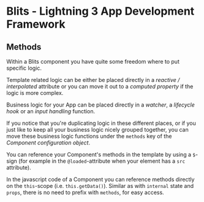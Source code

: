 # Blits - Lightning 3 App Development Framework

## Methods

Within a Blits component you have quite some freedom where to put specific logic.

Template related logic can be either be placed directly in a _reactive / interpolated_ attribute or you can move it out to a _computed property_ if the logic is more complex.

Business logic for your App can be placed directly in a _watcher_, a _lifecycle hook_ or an _input handling_ function.

If you notice that you're duplicating logic in these different places, or if you just like to keep all your business logic nicely grouped together, you can move these business logic functions under the `methods` key of the _Component configuration object_.

You can reference your Component's methods in the template by using a `$`-sign (for example in the `@loaded`-attribute when your element has a `src` attribute).

In the javascript code of a Component you can reference methods directly on the `this`-scope (i.e. `this.getData()`). Similar as with `internal` state and `props`, there is no need to prefix with `methods`, for easy access.
